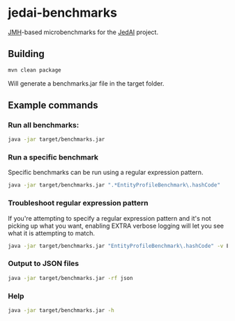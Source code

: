 # jedai-benchmarks
[JMH](https://github.com/openjdk/jmh)-based microbenchmarks for the 
[JedAI](https://github.com/scify/JedAIToolkit) project.

## Building

```bash
mvn clean package
```

Will generate a benchmarks.jar file in the target folder.

## Example commands
### Run all benchmarks:

```bash
java -jar target/benchmarks.jar
```

### Run a specific benchmark
Specific benchmarks can be run using a regular expression pattern.

```bash
java -jar target/benchmarks.jar ".*EntityProfileBenchmark\.hashCode"
```

### Troubleshoot regular expression pattern
If you're attempting to specify a regular expression pattern and it's not picking up what you want,
enabling EXTRA verbose logging will let you see what it is attempting to match.

```bash
java -jar target/benchmarks.jar "EntityProfileBenchmark\.hashCode" -v EXTRA
```

### Output to JSON files

```bash
java -jar target/benchmarks.jar -rf json
```


### Help

```bash
java -jar target/benchmarks.jar -h
```
